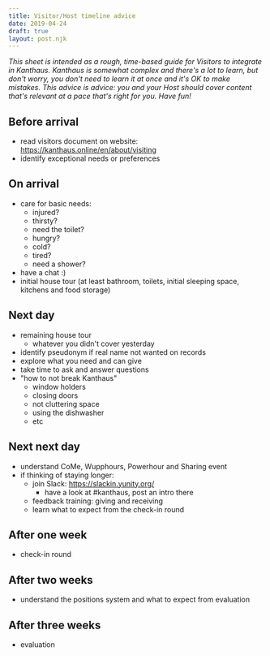 ```yaml
---
title: Visitor/Host timeline advice
date: 2019-04-24
draft: true  
layout: post.njk
---
```


_This sheet is intended as a rough, time-based guide for Visitors to integrate in Kanthaus. Kanthaus is somewhat complex and there's a lot to learn, but don't worry, you don't need to learn it at once and it's OK to make mistakes. This advice is advice: you and your Host should cover content that's relevant at a pace that's right for you. Have fun!_ 

## Before arrival
- read visitors document on website: https://kanthaus.online/en/about/visiting
- identify exceptional needs or preferences

## On arrival
- care for basic needs:
  - injured?
  - thirsty?
  - need the toilet?
  - hungry?
  - cold?
  - tired?
  - need a shower?
- have a chat :)
- initial house tour (at least bathroom, toilets, initial sleeping space, kitchens and food storage)

## Next day
- remaining house tour
  - whatever you didn't cover yesterday
- identify pseudonym if real name not wanted on records
- explore what you need and can give
- take time to ask and answer questions
- "how to not break Kanthaus"
  - window holders
  - closing doors
  - not cluttering space
  - using the dishwasher
  - etc

## Next next day
- understand CoMe, Wupphours, Powerhour and Sharing event
- if thinking of staying longer:
  - join Slack: https://slackin.yunity.org/ 
    - have a look at #kanthaus, post an intro there
  - feedback training: giving and receiving
  - learn what to expect from the check-in round

## After one week
- check-in round

## After two weeks
- understand the positions system and what to expect from evaluation

## After three weeks
- evaluation
